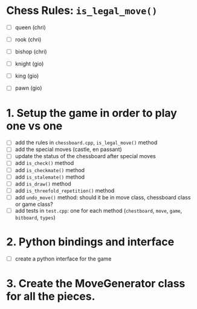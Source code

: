 # Chess Rules: `is_legal_move()`

- [ ] queen (chri)
- [ ] rook (chri)
- [ ] bishop (chri)
- [ ] knight (gio)
- [ ] king (gio)
- [ ] pawn (gio)


# 1. Setup the game in order to play one vs one
- [ ] add the rules in `chessboard.cpp`, `is_legal_move()` method
- [ ] add the special moves (castle, en passant)
- [ ] update the status of the chessboard after special moves
- [ ] add `is_check()` method
- [ ] add `is_checkmate()` method
- [ ] add `is_stalemate()` method
- [ ] add `is_draw()` method
- [ ] add `is_threefold_repetition()` method
- [ ] add `undo_move()` method: should it be in move class, chessboard class or game class?
- [ ] add tests in `test.cpp`: one for each method (`chestboard`, `move`, `game`, `bitboard`, `types`)

# 2. Python bindings and interface
- [ ] create a python interface for the game
  

# 3. Create the MoveGenerator class for all the pieces. 
